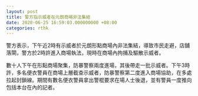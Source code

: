```yaml
---
layout: post
title: 警方指示威者在元朗商場非法集結　
date: 2020-06-25 16:59:03.000000000 +08:00
categories: rthk
---
```


警方表示，下午近2時有示威者於元朗形點商場內非法集結，導致市民走避，店舖落閘，警方於2時許進入商場執法，現時在商場內拘捕及驅散示威者。

數十人下午在形點商場聚集，防暴警察兩度進場，其後帶走一批示威者。下午3時許，多名便衣警員在商場上層截查示威者，防暴警察第二度進入商場協助，在多處拉起封鎖線。期間有數名便衣警員拿出警棍要求在場人士後退，並有警員一度推向包括本台在內的記者。
